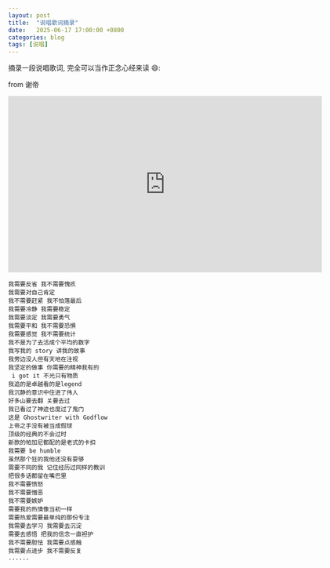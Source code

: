 ```yaml
---
layout: post
title:  "说唱歌词摘录"
date:   2025-06-17 17:00:00 +0800
categories: blog
tags: [说唱]
---
```

摘录一段说唱歌词, 完全可以当作正念心经来读 😄:

from 谢帝
<iframe src="https://player.bilibili.com/player.html?bvid=BV1MnjgzqE6q&t=1.0&autoplay=1&muted=0"
        scrolling="no"
        border="0"
        frameborder="no"
        framespacing="0"
        allowfullscreen="true"
        width="640"
        height="360">
</iframe>

```
我需要反省 我不需要愧疚
我需要对自己肯定
我不需要赶紧 我不怕落最后
我需要冷静 我需要稳定
我需要淡定 我需要勇气
我需要平和 我不需要恐惧
我需要感觉 我不需要统计
我不是为了去活成个平均的数字
我写我的 story 讲我的故事
我旁边没人但有天地在注视
我坚定的做事 你需要的精神我有的
 i got it 不光只有物质
我追的是卓越看的是legend
我沉静的意识中住进了伟人
好多山要去翻 关要去过
我已看过了神迹也度过了鬼门
这是 Ghostwriter with Godflow
上帝之手没有被当成假球
顶级的经典的不会过时
新款的帕加尼都配的是老式的卡扣
我需要 be humble
虽然那个狂的我他还没有耍够
需要不同的我 记住经历过同样的教训
把很多话都留在嘴巴里
我不需要愤怒
我不需要憎恶
我不需要嫉妒
需要我的热情像当初一样
需要热爱需要最单纯的那份专注
我需要去学习 我需要去沉淀
需要去感悟 把我的信念一直袒护
我不需要胆怯 我需要点感触
我需要点进步 我不需要反复
......
```